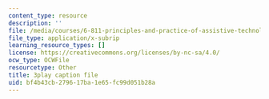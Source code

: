 ```yaml
---
content_type: resource
description: ''
file: /media/courses/6-811-principles-and-practice-of-assistive-technology-fall-2014/bf4b43cb279617ba1e65fc99d051b28a_x18bMLW4eO4.srt
file_type: application/x-subrip
learning_resource_types: []
license: https://creativecommons.org/licenses/by-nc-sa/4.0/
ocw_type: OCWFile
resourcetype: Other
title: 3play caption file
uid: bf4b43cb-2796-17ba-1e65-fc99d051b28a
---
```

